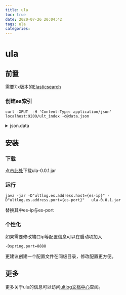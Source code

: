 ```yaml
---
title: ula
toc: true
date: 2020-07-26 20:04:42
tags: ula
categories: 
---
```

# ula

## 前置
需要7.x版本的[Elasticsearch](https://www.elastic.co/)

### 创建es索引
````shell
curl -XPUT  -H 'Content-Type: application/json' localhost:9200/ult_index -d@data.json

````
<details>
<summary>json.data</summary>
<pre><code>

````json
{
    "mappings" : {
      "properties" : {
        "acceptTime" : {
          "type" : "long"
        },
        "createTime" : {
          "type" : "long"
        },
        "level" : {
          "type" : "text",
          "fields" : {
            "keyword" : {
              "type" : "keyword",
              "ignore_above" : 256
            }
          }
        },
        "message" : {
          "type" : "text",
          "fields" : {
            "keyword" : {
              "type" : "text"
            }
          }
        },
        "module" : {
          "type" : "text",
          "fields" : {
            "keyword" : {
              "type" : "keyword",
              "ignore_above" : 256
            }
          }
        },
        "project" : {
          "type" : "text",
          "fields" : {
            "keyword" : {
              "type" : "keyword",
              "ignore_above" : 256
            }
          }
        },
        "stack" : {
          "type" : "text",
          "fields" : {
            "keyword" : {
              "type" : "text"
            }
          }
        },
        "uuid" : {
          "type" : "text",
          "fields" : {
            "keyword" : {
              "type" : "keyword",
              "ignore_above" : 256
            }
          }
        }
      }
    },
    "settings":{}
}
````
</code></pre>
</details>

## 安装
### 下载
点击[此处](https://github.com/ultlog/ula/releases)下载ula-0.0.1.jar

### 运行
````shell
java -jar -D"ultlog.es.address.host={es-ip}" -D"ultlog.es.address.port={es-port}"   ula-0.0.1.jar
 ````
替换其中es-ip与es-port
### 个性化

如果需要修改端口ip等配置信息可以在启动项加入
````shell
-Dspring.port=8888
````

更建议创建一个配置文件在同级目录，修改配置更方便。


## 更多
更多关于ulu的信息可以访问[ultlog文档中心](http://ultlog.com)查阅。
